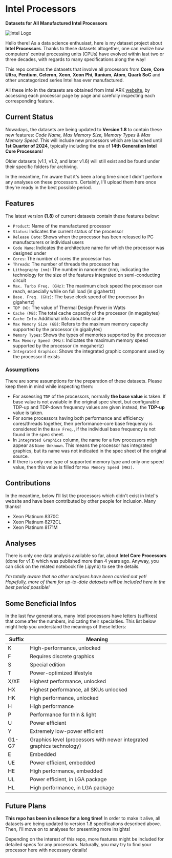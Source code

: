 # Intel Processors

**Datasets for All Manufactured Intel Processors**

![Intel Logo](https://i.ibb.co/SVqLYBK/intel-new-logo.png)

Hello there! As a data science enthusiast, here is my dataset project about **Intel Processors**. Thanks to these datasets altogether, one can realize how computers' central processing units (CPUs) have evolved within last two or three decades, with regards to many specifications along the way!

This repo contains the datasets that involve all processors from **Core**, **Core Ultra**, **Pentium**, **Celeron**, **Xeon**, **Xeon Phi**, **Itanium**, **Atom**, **Quark SoC** and other uncategorized series Intel has ever manufactured. 

All these info in the datasets are obtained from Intel ARK [website](https://ark.intel.com/content/www/tr/tr/ark.html), by accessing each processor page by page and carefully inspecting each corresponding feature.

## Current Status

Nowadays, the datasets are being updated to **Version 1.8** to contain these new features: _Code Name, Max Memory Size, Memory Types & Max Memory Speed._ This will include new processors which are launched until **1st Quarter of 2024**, typically including the era of **14th Generation Intel Core Processors**!

Older datasets (v1.1, v1.2, and later v1.6) will still exist and be found under their specific folders for archiving.

In the meantime, I'm aware that it's been a long time since I didn't perform any analyses on these processors. Certainly, I'll upload them here once they're ready in the best possible period.

## Features

The latest version **(1.8)** of current datasets contain these features below:

- `Product`: Name of the manufactured processor
- `Status`: Indicates the current status of the processor
- `Release Date`: Shows when the processor has been released to PC manufacturers or individual users
- `Code Name`: Indicates the architecture name for which the processor was designed under
- `Cores`: The number of cores the processor has
- `Threads`: The number of threads the processor has
- `Lithography (nm)`: The number in nanometer (nm), indicating the technology for the size of the features integrated on semi-conducting circuit
- `Max. Turbo Freq. (GHz)`: The maximum clock speed the processor can reach, especially while on full load (in gigahertz)
- `Base. Freq. (GHz)`: The base clock speed of the processor (in gigahertz)
- `TDP (W)`: The value of Thermal Design Power in Watts
- `Cache (MB)`: The total cache capacity of the processor (in megabytes)
- `Cache Info`: Additional info about the cache
- `Max Memory Size (GB)`: Refers to the maximum memory capacity supported by the processor (in gigabytes)
- `Memory Types`: Shows the types of memories supported by the processor
- `Max Memory Speed (MHz)`: Indicates the maximum memory speed supported by the processor (in megahertz)
- `Integrated Graphics`: Shows the integrated graphic component used by the processor if exists

### Assumptions

There are some assumptions for the preparation of these datasets. Please keep them in mind while inspecting them:

- For assessing `TDP` of the processors, normally **the base value** is taken. If base value is not avaiable in the original spec sheet, but configurable TDP-up and TDP-down frequency values are given instead, the **TDP-up** value is taken.
- For some processors having both performance and efficiency cores/threads together, their performance-core base frequency is considered in the `Base Freq.`, if the individual base frequency is not found in the spec sheet.
- In `Integrated Graphics` column, the name for a few processors migh appear as `Name Unknown`. This means the processor has integrated graphics, but its name was not indicated in the spec sheet of the original source.
- If there is only one type of supported memory type and only one speed value, then this value is filled for `Max Memory Speed (MHz)`.

## Contributions

In the meantime, below I'll list the processors which didn't exist in Intel's website and have been contributed by other people for inclusion. Many thanks!

- Xeon Platinum 8370C
- Xeon Platinum 8272CL
- Xeon Platinum 8171M

## Analyses

There is only one data analysis available so far, about **Intel Core Processors** (done for v1.1) which was published more than 4 years ago. Anyway, you can click on the related notebook file (.ipynb) to see the details.

_I'm totally aware that no other analyses have been carried out yet! Hopefully, more of them for up-to-date datasets will be included here in the best period possible!_

## Some Beneficial Infos

In the last few generations, many Intel processors have letters (suffixes) that come after the numbers, indicating their specialties. This list below might help you understand the meanings of these letters:

| Suffix | Meaning |
|--------|---------|
| K | High-performance, unlocked |
| F | Requires discrete graphics |
| S | Special edition |
| T | Power-optimized lifestyle |
| X/XE | Highest performance, unlocked |
| HX | Highest performance, all SKUs unlocked |
| HK | High performance, unlocked |
| H | High performance |
| P | Performance for thin & light |
| U | Power efficient |
| Y | Extremely low-power efficient |
| G1-G7 | Graphics level (processors with newer integrated graphics technology) |
| E | Embedded |
| UE | Power efficient, embedded |
| HE | High performance, embedded |
| UL | Power efficient, in LGA package |
| HL | High performance, in LGA package |

## Future Plans

**This repo has been in silence for a long time!** In order to make it alive, all datasets are being updated to version 1.8 specifications described above. Then, I'll move on to analyses for presenting more insights!

Depending on the interest of this repo, more features might be included for detailed specs for any processors. Naturally, you may try to find your processor here with necessary details!
